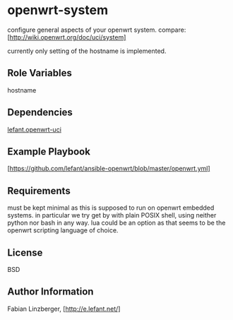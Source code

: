 openwrt-system
==============

configure general aspects of your openwrt system.
compare: [http://wiki.openwrt.org/doc/uci/system]

currently only setting of the hostname is implemented.

Role Variables
--------------

hostname

Dependencies
------------

[lefant.openwrt-uci]

Example Playbook
----------------

[https://github.com/lefant/ansible-openwrt/blob/master/openwrt.yml]

Requirements
------------

must be kept minimal as this is supposed to run on openwrt embedded
systems. in particular we try get by with plain POSIX shell, using
neither python nor bash in any way. lua could be an option as that
seems to be the openwrt scripting language of choice.

License
-------

BSD

Author Information
------------------

Fabian Linzberger, [http://e.lefant.net/]



[http://wiki.openwrt.org/doc/uci/system]: http://wiki.openwrt.org/doc/uci/system
[lefant.openwrt-uci]: https://galaxy.ansible.com/list#/roles/1645
[https://github.com/lefant/ansible-openwrt/blob/master/openwrt.yml]: https://github.com/lefant/ansible-openwrt/blob/master/openwrt.yml
[http://e.lefant.net/]: http://e.lefant.net/

